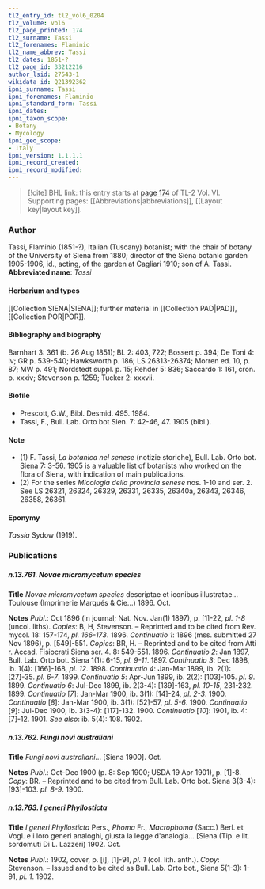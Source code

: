 ```yaml
---
tl2_entry_id: tl2_vol6_0204
tl2_volume: vol6
tl2_page_printed: 174
tl2_surname: Tassi
tl2_forenames: Flaminio
tl2_name_abbrev: Tassi
tl2_dates: 1851-?
tl2_page_id: 33212216
author_lsid: 27543-1
wikidata_id: Q21392362
ipni_surname: Tassi
ipni_forenames: Flaminio
ipni_standard_form: Tassi
ipni_dates: 
ipni_taxon_scope: 
- Botany
- Mycology
ipni_geo_scope: 
- Italy
ipni_version: 1.1.1.1
ipni_record_created: 
ipni_record_modified:
---
```



> [!cite] BHL link: this entry starts at [page 174](https://www.biodiversitylibrary.org/page/33212216) of TL-2 Vol. VI.
> Supporting pages: [[Abbreviations|abbreviations]], [[Layout key|layout key]].

### Author

Tassi, Flaminio (1851-?), Italian (Tuscany) botanist; with the chair of botany of the University of Siena from 1880; director of the Siena botanic garden 1905-1906, id., acting, of the garden at Cagliari 1910; son of A. Tassi. 
**Abbreviated name**: *Tassi*

#### Herbarium and types

[[Collection SIENA|SIENA]]; further material in [[Collection PAD|PAD]], [[Collection POR|POR]].

#### Bibliography and biography

Barnhart 3: 361 (b. 26 Aug 1851); BL 2: 403, 722; Bossert p. 394; De Toni 4: lv; GR p. 539-540; Hawksworth p. 186; LS 26313-26374; Morren ed. 10, p. 87; MW p. 491; Nordstedt suppl. p. 15; Rehder 5: 836; Saccardo 1: 161, cron. p. xxxiv; Stevenson p. 1259; Tucker 2: xxxvii.

#### Biofile

- Prescott, G.W., Bibl. Desmid. 495. 1984.
- Tassi, F., Bull. Lab. Orto bot Sien. 7: 42-46, 47. 1905 (bibl.).

#### Note

- (1) F. Tassi, *La botanica nel senese* (notizie storiche), Bull. Lab. Orto bot. Siena 7: 3-56. 1905 is a valuable list of botanists who worked on the flora of Siena, with indication of main publications.
- (2) For the series *Micologia della provincia senese* nos. 1-10 and ser. 2. See LS 26321, 26324, 26329, 26331, 26335, 26340a, 26343, 26346, 26358, 26361.

#### Eponymy

*Tassia* Sydow (1919).

### Publications

##### n.13.761. Novae micromycetum species

**Title**
*Novae micromycetum species* descriptae et iconibus illustratae... Toulouse (Imprimerie Marqués & Cie...) 1896. Oct.

**Notes**
*Publ*.: Oct 1896 (in journal; Nat. Nov. Jan(1) 1897), p. \[1\]-22, *pl. 1-8* (uncol. liths).
*Copies*: B, H, Stevenson. – Reprinted and to be cited from Rev. mycol. 18: 157-174, *pl. 166-173*. 1896.
*Continuatio 1*: 1896 (mss. submitted 27 Nov 1896), p. \[549\]-551. *Copies*: BR, H. – Reprinted and to be cited from Atti r. Accad. Fisiocrati Siena ser. 4. 8: 549-551. 1896.
*Continuatio 2*: Jan 1897, Bull. Lab. Orto bot. Siena 1(1): 6-15, *pl. 9-11*. 1897.
*Continuatio 3*: Dec 1898, ib. 1(4): \[166\]-168, *pl. 12*. 1898.
*Continuatio 4*: Jan-Mar 1899, ib. 2(1): \[27\]-35. *pl. 6-7*. 1899.
*Continuatio 5*: Apr-Jun 1899, ib. 2(2): \[103\]-105. *pl. 9*. 1899.
*Continuatio 6*: Jul-Dec 1899, ib. 2(3-4): \[139\]-163, *pl. 10-15*, 231-232. 1899.
*Continuatio* \[*7*\]: Jan-Mar 1900, ib. 3(1): \[14\]-24, *pl. 2-3*. 1900.
*Continuatio* \[*8*\]: Jan-Mar 1900, ib. 3(1): \[52\]-57, *pl. 5-6*. 1900.
*Continuatio* \[*9*\]: Jul-Dec 1900, ib. 3(3-4): \[117\]-132. 1900.
*Continuatio* \[*10*\]: 1901, ib. 4: \[7\]-12. 1901.
*See also*: ib. 5(4): 108. 1902.

##### n.13.762. Fungi novi australiani

**Title**
*Fungi novi australiani*... \[Siena 1900\]. Oct.

**Notes**
*Publ*.: Oct-Dec 1900 (p. 8: Sep 1900; USDA 19 Apr 1901), p. \[1\]-8. *Copy*: BR. – Reprinted and to be cited from Bull. Lab. Orto bot. Siena 3(3-4): \[93\]-103. *pl. 8-9*. 1900.

##### n.13.763. I generi Phyllosticta

**Title**
*I generi Phyllosticta* Pers., *Phoma* Fr., *Macrophoma* (Sacc.) Berl. et Vogl. e i loro generi analoghi, giusta la legge d'analogia... \[Siena (Tip. e lit. sordomuti Di L. Lazzeri) 1902. Oct.

**Notes**
*Publ*.: 1902, cover, p. \[i\], \[1\]-91, *pl. 1* (col. lith. anth.). *Copy*: Stevenson. – Issued and to be cited as Bull. Lab. Orto bot., Siena 5(1-3): 1-91, *pl. 1*. 1902.

